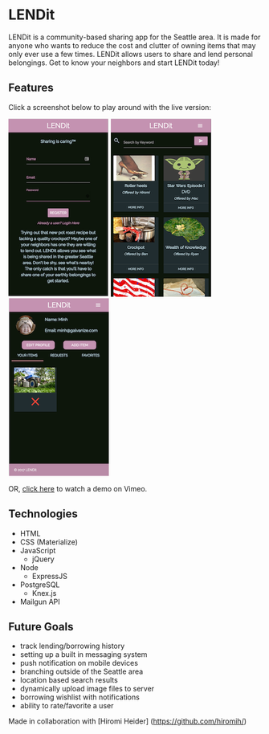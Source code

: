 # LENDit

LENDit is a community-based sharing app for the Seattle area. It is made for anyone who wants to reduce the cost and clutter of owning items that may only ever use a few times. LENDit allows users to share and lend personal belongings. Get to know your neighbors and start LENDit today!

## Features

Click a screenshot below to play around with the live version:

[![LENDit: Login Screen](/public/images/lendit-1.png)](https://xchau-lendit.herokuapp.com/)
[![LENDit: Listing Page](/public/images/lendit-2.png)](https://xchau-lendit.herokuapp.com/)
[![LENDit: User Dashboard](/public/images/lendit-3.png)](https://xchau-lendit.herokuapp.com/)

OR, [click here](https://youtu.be/GdP45lDkTq0) to watch a demo on Vimeo.

## Technologies

* HTML
* CSS (Materialize)
* JavaScript
  * jQuery
* Node
  * ExpressJS
* PostgreSQL
  * Knex.js
* Mailgun API

## Future Goals
  * track lending/borrowing history
  * setting up a built in messaging system
  * push notification on mobile devices
  * branching outside of the Seattle area
  * location based search results
  * dynamically upload image files to server
  * borrowing wishlist with notifications
  * ability to rate/favorite a user   

Made in collaboration with [Hiromi Heider] (https://github.com/hiromih/)
